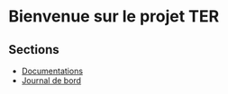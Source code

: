 # Bienvenue sur le projet TER

## Sections

- [Documentations](docs/boot_process.md)
- [Journal de bord](journal/semaine1.md)
